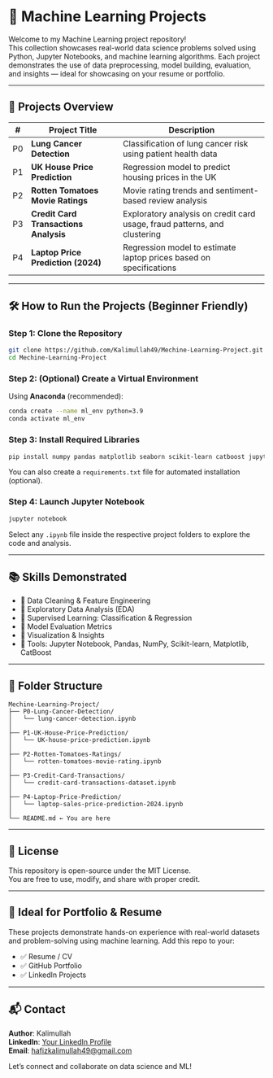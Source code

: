 # 🧠 Machine Learning Projects 

Welcome to my Machine Learning project repository!  
This collection showcases real-world data science problems solved using Python, Jupyter Notebooks, and machine learning algorithms. Each project demonstrates the use of data preprocessing, model building, evaluation, and insights — ideal for showcasing on your resume or portfolio.

---

## 📁 Projects Overview

| #  | Project Title                         | Description                                                                 |
|----|---------------------------------------|-----------------------------------------------------------------------------|
| P0 | **Lung Cancer Detection**             | Classification of lung cancer risk using patient health data               |
| P1 | **UK House Price Prediction**         | Regression model to predict housing prices in the UK                       |
| P2 | **Rotten Tomatoes Movie Ratings**     | Movie rating trends and sentiment-based review analysis                    |
| P3 | **Credit Card Transactions Analysis** | Exploratory analysis on credit card usage, fraud patterns, and clustering  |
| P4 | **Laptop Price Prediction (2024)**    | Regression model to estimate laptop prices based on specifications         |

---

## 🛠️ How to Run the Projects (Beginner Friendly)

### Step 1: Clone the Repository
```bash
git clone https://github.com/Kalimullah49/Mechine-Learning-Project.git
cd Mechine-Learning-Project
```

### Step 2: (Optional) Create a Virtual Environment
Using **Anaconda** (recommended):
```bash
conda create --name ml_env python=3.9
conda activate ml_env
```

### Step 3: Install Required Libraries
```bash
pip install numpy pandas matplotlib seaborn scikit-learn catboost jupyter
```

You can also create a `requirements.txt` file for automated installation (optional).

### Step 4: Launch Jupyter Notebook
```bash
jupyter notebook
```
Select any `.ipynb` file inside the respective project folders to explore the code and analysis.

---

## 📚 Skills Demonstrated

- 🔹 Data Cleaning & Feature Engineering  
- 🔹 Exploratory Data Analysis (EDA)  
- 🔹 Supervised Learning: Classification & Regression  
- 🔹 Model Evaluation Metrics  
- 🔹 Visualization & Insights  
- 🔹 Tools: Jupyter Notebook, Pandas, NumPy, Scikit-learn, Matplotlib, CatBoost

---

## 🧰 Folder Structure

```
Mechine-Learning-Project/
├── P0-Lung-Cancer-Detection/
│   └── lung-cancer-detection.ipynb
│
├── P1-UK-House-Price-Prediction/
│   └── UK-house-price-prediction.ipynb
│
├── P2-Rotten-Tomatoes-Ratings/
│   └── rotten-tomatoes-movie-rating.ipynb
│
├── P3-Credit-Card-Transactions/
│   └── credit-card-transactions-dataset.ipynb
│
├── P4-Laptop-Price-Prediction/
│   └── laptop-sales-price-prediction-2024.ipynb
│
└── README.md ← You are here
```

---

## 📄 License

This repository is open-source under the MIT License.  
You are free to use, modify, and share with proper credit.

---

## 💼 Ideal for Portfolio & Resume

These projects demonstrate hands-on experience with real-world datasets and problem-solving using machine learning. Add this repo to your:
- ✅ Resume / CV
- ✅ GitHub Portfolio
- ✅ LinkedIn Projects

---

## 📬 Contact

**Author**: Kalimullah  
**LinkedIn**: [Your LinkedIn Profile](https://www.linkedin.com/in/hafizkalimullah/)  
**Email**: hafizkalimullah49@gmail.com

Let’s connect and collaborate on data science and ML!

